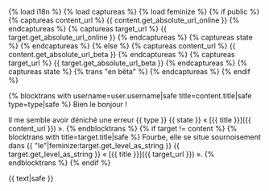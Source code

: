 {% load i18n %}
{% load captureas %}
{% load feminize %}
{% if public %}
    {% captureas content_url %} {{ content.get_absolute_url_online }} {% endcaptureas %}
    {% captureas target_url %} {{ target.get_absolute_url_online }} {% endcaptureas %}
    {% captureas state %} {% endcaptureas %}
{% else %}
    {% captureas content_url %} {{ content.get_absolute_url_beta }} {% endcaptureas %}
    {% captureas target_url %} {{ target.get_absolute_url_beta }} {% endcaptureas %}
    {% captureas state %} {% trans "en bêta" %} {% endcaptureas %}
{% endif %}



{% blocktrans with username=user.username|safe title=content.title|safe type=type|safe %}
Bien le bonjour !

Il me semble avoir déniché une erreur {{ type }} {{ state }} 
« [{{ title }}]({{ content_url }}) ».
{% endblocktrans %}
{% if target != content %}
{% blocktrans with title=target.title|safe %}
Fourbe, elle se situe sournoisement dans {{ "le"|feminize:target.get_level_as_string }} {{ target.get_level_as_string }} « [{{ title }}]({{ target_url }}) ».
{% endblocktrans %}
{% endif %}

{{ text|safe }}
